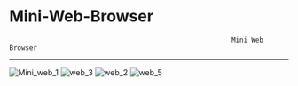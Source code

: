 # Mini-Web-Browser
                                                            Mini Web Browser
-------------------------------------------------------------------------------------------------------------------
![Mini_web_1](https://user-images.githubusercontent.com/102236043/177574369-85aad154-b4f2-430c-b145-ab675d43c927.jpg)
![web_3](https://user-images.githubusercontent.com/102236043/177574383-9e2aaf82-929c-4af7-8570-18a1447842cf.jpg)
![web_2](https://user-images.githubusercontent.com/102236043/177574397-c9641b52-08e7-421b-85cf-b35b47a6aaf3.jpg)
![web_5](https://user-images.githubusercontent.com/102236043/177574411-436a13e9-e99b-41ed-bd79-ddd868beebdb.jpg)

